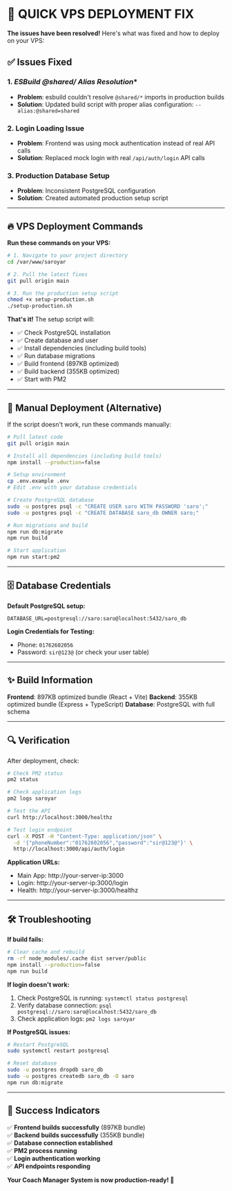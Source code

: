 # 🚀 QUICK VPS DEPLOYMENT FIX

**The issues have been resolved!** Here's what was fixed and how to deploy on your VPS:

## ✅ Issues Fixed

### 1. **ESBuild @shared/* Alias Resolution**
- **Problem**: esbuild couldn't resolve `@shared/*` imports in production builds
- **Solution**: Updated build script with proper alias configuration: `--alias:@shared=shared`

### 2. **Login Loading Issue** 
- **Problem**: Frontend was using mock authentication instead of real API calls
- **Solution**: Replaced mock login with real `/api/auth/login` API calls

### 3. **Production Database Setup**
- **Problem**: Inconsistent PostgreSQL configuration
- **Solution**: Created automated production setup script

---

## 🔥 VPS Deployment Commands

**Run these commands on your VPS:**

```bash
# 1. Navigate to your project directory
cd /var/www/saroyar

# 2. Pull the latest fixes
git pull origin main

# 3. Run the production setup script
chmod +x setup-production.sh
./setup-production.sh
```

**That's it!** The setup script will:
- ✅ Check PostgreSQL installation
- ✅ Create database and user
- ✅ Install dependencies (including build tools)
- ✅ Run database migrations  
- ✅ Build frontend (897KB optimized)
- ✅ Build backend (355KB optimized)
- ✅ Start with PM2

---

## 🔧 Manual Deployment (Alternative)

If the script doesn't work, run these commands manually:

```bash
# Pull latest code
git pull origin main

# Install all dependencies (including build tools)
npm install --production=false

# Setup environment
cp .env.example .env
# Edit .env with your database credentials

# Create PostgreSQL database
sudo -u postgres psql -c "CREATE USER saro WITH PASSWORD 'saro';"
sudo -u postgres psql -c "CREATE DATABASE saro_db OWNER saro;"

# Run migrations and build
npm run db:migrate
npm run build

# Start application
npm run start:pm2
```

---

## 🗄️ Database Credentials

**Default PostgreSQL setup:**
```env
DATABASE_URL=postgresql://saro:saro@localhost:5432/saro_db
```

**Login Credentials for Testing:**
- Phone: `01762602056` 
- Password: `sir@123@` (or check your user table)

---

## ✨ Build Information

**Frontend**: 897KB optimized bundle (React + Vite)
**Backend**: 355KB optimized bundle (Express + TypeScript)
**Database**: PostgreSQL with full schema

---

## 🔍 Verification

After deployment, check:

```bash
# Check PM2 status
pm2 status

# Check application logs
pm2 logs saroyar

# Test the API
curl http://localhost:3000/healthz

# Test login endpoint
curl -X POST -H "Content-Type: application/json" \
  -d '{"phoneNumber":"01762602056","password":"sir@123@"}' \
  http://localhost:3000/api/auth/login
```

**Application URLs:**
- Main App: http://your-server-ip:3000
- Login: http://your-server-ip:3000/login  
- Health: http://your-server-ip:3000/healthz

---

## 🛠️ Troubleshooting

**If build fails:**
```bash
# Clear cache and rebuild
rm -rf node_modules/.cache dist server/public
npm install --production=false
npm run build
```

**If login doesn't work:**
1. Check PostgreSQL is running: `systemctl status postgresql`
2. Verify database connection: `psql postgresql://saro:saro@localhost:5432/saro_db`
3. Check application logs: `pm2 logs saroyar`

**If PostgreSQL issues:**
```bash
# Restart PostgreSQL
sudo systemctl restart postgresql

# Reset database
sudo -u postgres dropdb saro_db
sudo -u postgres createdb saro_db -O saro
npm run db:migrate
```

---

## 🎯 Success Indicators

✅ **Frontend builds successfully** (897KB bundle)  
✅ **Backend builds successfully** (355KB bundle)  
✅ **Database connection established**  
✅ **PM2 process running**  
✅ **Login authentication working**  
✅ **API endpoints responding**  

**Your Coach Manager System is now production-ready! 🎉**